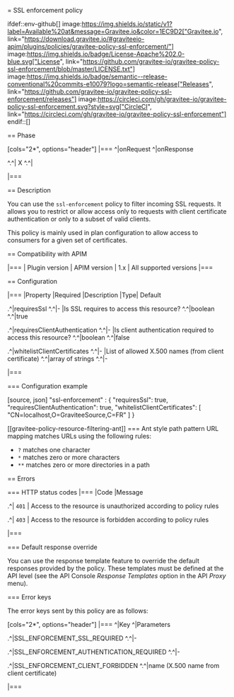 = SSL enforcement policy

ifdef::env-github[]
image:https://img.shields.io/static/v1?label=Available%20at&message=Gravitee.io&color=1EC9D2["Gravitee.io", link="https://download.gravitee.io/#graviteeio-apim/plugins/policies/gravitee-policy-ssl-enforcement/"]
image:https://img.shields.io/badge/License-Apache%202.0-blue.svg["License", link="https://github.com/gravitee-io/gravitee-policy-ssl-enforcement/blob/master/LICENSE.txt"]
image:https://img.shields.io/badge/semantic--release-conventional%20commits-e10079?logo=semantic-release["Releases", link="https://github.com/gravitee-io/gravitee-policy-ssl-enforcement/releases"]
image:https://circleci.com/gh/gravitee-io/gravitee-policy-ssl-enforcement.svg?style=svg["CircleCI", link="https://circleci.com/gh/gravitee-io/gravitee-policy-ssl-enforcement"]
endif::[]

== Phase

[cols="2*", options="header"]
|===
^|onRequest
^|onResponse

^.^| X
^.^|

|===

== Description

You can use the `ssl-enforcement` policy to filter incoming SSL requests. It allows you to restrict or
allow access only to requests with client certificate authentication or only to a subset of valid clients.

This policy is mainly used in plan configuration to allow access to
consumers for a given set of certificates.

== Compatibility with APIM

|===
| Plugin version | APIM version
| 1.x            | All supported versions
|===

== Configuration

|===
|Property |Required |Description |Type| Default

.^|requiresSsl
^.^|-
|Is SSL requires to access this resource?
^.^|boolean
^.^|true

.^|requiresClientAuthentication
^.^|-
|Is client authentication required to access this resource?
^.^|boolean
^.^|false

.^|whitelistClientCertificates
^.^|-
|List of allowed X.500 names (from client certificate)
^.^|array of strings
^.^|-

|===

=== Configuration example

[source, json]
"ssl-enforcement" : {
    "requiresSsl": true,
    "requiresClientAuthentication": true,
    "whitelistClientCertificates": [
        "CN=localhost,O=GraviteeSource,C=FR"
    ]
}

[[gravitee-policy-resource-filtering-ant]]
=== Ant style path pattern
URL mapping matches URLs using the following rules:

* `?` matches one character
* `*` matches zero or more characters
* `**` matches zero or more directories in a path

== Errors

=== HTTP status codes
|===
|Code |Message

.^| ```401```
| Access to the resource is unauthorized according to policy rules

.^| ```403```
| Access to the resource is forbidden according to policy rules

|===

=== Default response override

You can use the response template feature to override the default responses provided by the policy. These templates must be defined at the API level (see the API Console *Response Templates*
option in the API *Proxy* menu).

=== Error keys

The error keys sent by this policy are as follows:

[cols="2*", options="header"]
|===
^|Key
^|Parameters

.^|SSL_ENFORCEMENT_SSL_REQUIRED
^.^|-

.^|SSL_ENFORCEMENT_AUTHENTICATION_REQUIRED
^.^|-

.^|SSL_ENFORCEMENT_CLIENT_FORBIDDEN
^.^|name (X.500 name from client certificate)

|===
